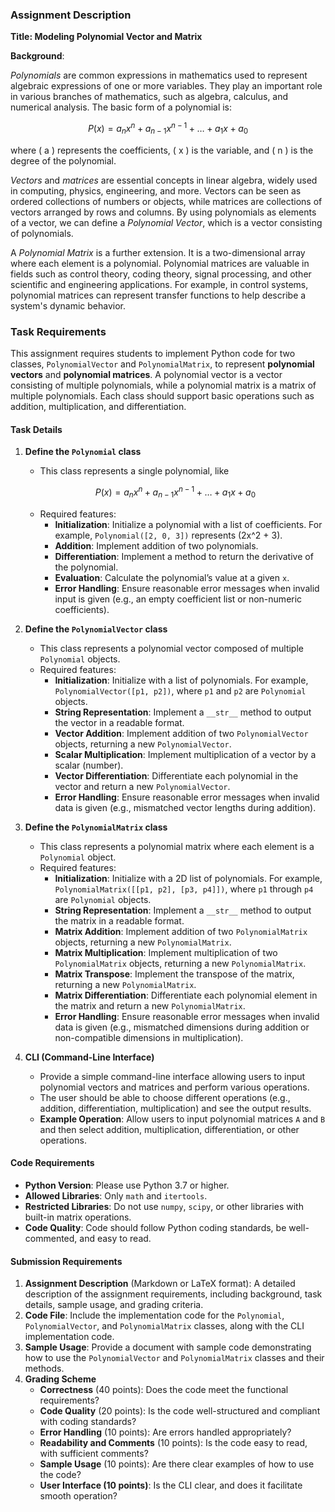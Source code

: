 ### Assignment Description

**Title: Modeling Polynomial Vector and Matrix**

**Background**: 

*Polynomials* are common expressions in mathematics used to represent algebraic expressions of one or more variables. They play an important role in various branches of mathematics, such as algebra, calculus, and numerical analysis. The basic form of a polynomial is:

$$
P(x) = a_n x^n + a_{n-1} x^{n-1} + \dots + a_1 x + a_0
$$

where \( a \) represents the coefficients, \( x \) is the variable, and \( n \) is the degree of the polynomial.

*Vectors* and *matrices* are essential concepts in linear algebra, widely used in computing, physics, engineering, and more. Vectors can be seen as ordered collections of numbers or objects, while matrices are collections of vectors arranged by rows and columns. By using polynomials as elements of a vector, we can define a *Polynomial Vector*, which is a vector consisting of polynomials.

A *Polynomial Matrix* is a further extension. It is a two-dimensional array where each element is a polynomial. Polynomial matrices are valuable in fields such as control theory, coding theory, signal processing, and other scientific and engineering applications. For example, in control systems, polynomial matrices can represent transfer functions to help describe a system's dynamic behavior.

### Task Requirements

This assignment requires students to implement Python code for two classes, `PolynomialVector` and `PolynomialMatrix`, to represent **polynomial vectors** and **polynomial matrices**. A polynomial vector is a vector consisting of multiple polynomials, while a polynomial matrix is a matrix of multiple polynomials. Each class should support basic operations such as addition, multiplication, and differentiation.

#### Task Details

1. **Define the `Polynomial` class**
   - This class represents a single polynomial, like

   $$
   P(x) = a_n x^n + a_{n-1} x^{n-1} + \dots + a_1 x + a_0
   $$

   - Required features:
     - **Initialization**: Initialize a polynomial with a list of coefficients. For example, `Polynomial([2, 0, 3])` represents \(2x^2 + 3\).
     - **Addition**: Implement addition of two polynomials.
     - **Differentiation**: Implement a method to return the derivative of the polynomial.
     - **Evaluation**: Calculate the polynomial’s value at a given `x`.
     - **Error Handling**: Ensure reasonable error messages when invalid input is given (e.g., an empty coefficient list or non-numeric coefficients).

2. **Define the `PolynomialVector` class**
   - This class represents a polynomial vector composed of multiple `Polynomial` objects.
   - Required features:
     - **Initialization**: Initialize with a list of polynomials. For example, `PolynomialVector([p1, p2])`, where `p1` and `p2` are `Polynomial` objects.
     - **String Representation**: Implement a `__str__` method to output the vector in a readable format.
     - **Vector Addition**: Implement addition of two `PolynomialVector` objects, returning a new `PolynomialVector`.
     - **Scalar Multiplication**: Implement multiplication of a vector by a scalar (number).
     - **Vector Differentiation**: Differentiate each polynomial in the vector and return a new `PolynomialVector`.
     - **Error Handling**: Ensure reasonable error messages when invalid data is given (e.g., mismatched vector lengths during addition).

3. **Define the `PolynomialMatrix` class**
   - This class represents a polynomial matrix where each element is a `Polynomial` object.
   - Required features:
     - **Initialization**: Initialize with a 2D list of polynomials. For example, `PolynomialMatrix([[p1, p2], [p3, p4]])`, where `p1` through `p4` are `Polynomial` objects.
     - **String Representation**: Implement a `__str__` method to output the matrix in a readable format.
     - **Matrix Addition**: Implement addition of two `PolynomialMatrix` objects, returning a new `PolynomialMatrix`.
     - **Matrix Multiplication**: Implement multiplication of two `PolynomialMatrix` objects, returning a new `PolynomialMatrix`.
     - **Matrix Transpose**: Implement the transpose of the matrix, returning a new `PolynomialMatrix`.
     - **Matrix Differentiation**: Differentiate each polynomial element in the matrix and return a new `PolynomialMatrix`.
     - **Error Handling**: Ensure reasonable error messages when invalid data is given (e.g., mismatched dimensions during addition or non-compatible dimensions in multiplication).

4. **CLI (Command-Line Interface)**
   - Provide a simple command-line interface allowing users to input polynomial vectors and matrices and perform various operations.
   - The user should be able to choose different operations (e.g., addition, differentiation, multiplication) and see the output results.
   - **Example Operation**: Allow users to input polynomial matrices `A` and `B` and then select addition, multiplication, differentiation, or other operations.

#### Code Requirements

- **Python Version**: Please use Python 3.7 or higher.
- **Allowed Libraries**: Only `math` and `itertools`.
- **Restricted Libraries**: Do not use `numpy`, `scipy`, or other libraries with built-in matrix operations.
- **Code Quality**: Code should follow Python coding standards, be well-commented, and easy to read.

#### Submission Requirements

1. **Assignment Description** (Markdown or LaTeX format): A detailed description of the assignment requirements, including background, task details, sample usage, and grading criteria.
2. **Code File**: Include the implementation code for the `Polynomial`, `PolynomialVector`, and `PolynomialMatrix` classes, along with the CLI implementation code.
3. **Sample Usage**: Provide a document with sample code demonstrating how to use the `PolynomialVector` and `PolynomialMatrix` classes and their methods.
4. **Grading Scheme**
   - **Correctness** (40 points): Does the code meet the functional requirements?
   - **Code Quality** (20 points): Is the code well-structured and compliant with coding standards?
   - **Error Handling** (10 points): Are errors handled appropriately?
   - **Readability and Comments** (10 points): Is the code easy to read, with sufficient comments?
   - **Sample Usage** (10 points): Are there clear examples of how to use the code?
   - **User Interface (10 points)**: Is the CLI clear, and does it facilitate smooth operation?


